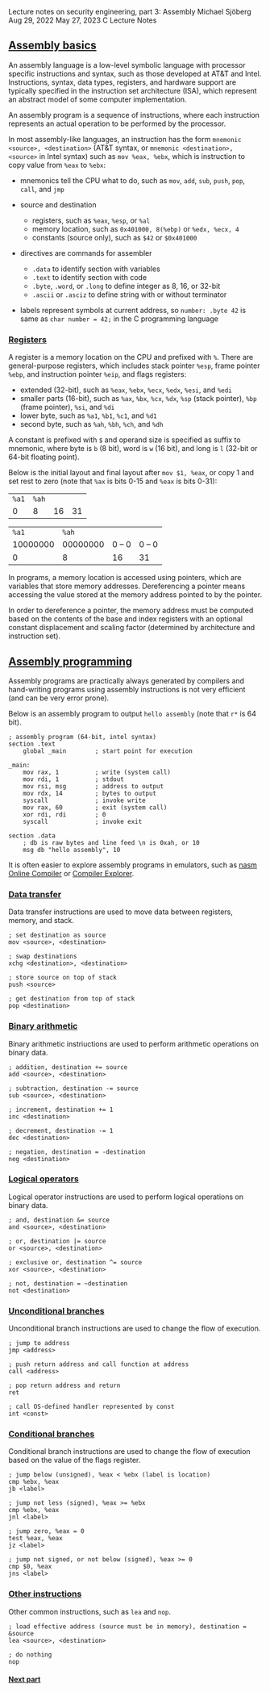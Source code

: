 Lecture notes on security engineering, part 3: Assembly
Michael Sjöberg
Aug 29, 2022
May 27, 2023
C
Lecture Notes

## <a name="1" class="anchor"></a> [Assembly basics](#1)

An assembly language is a low-level symbolic language with processor specific instructions and syntax, such as those developed at AT&T and Intel. Instructions, syntax, data types, registers, and hardware support are typically specified in the instruction set architecture (ISA), which represent an abstract model of some computer implementation.

An assembly program is a sequence of instructions, where each instruction represents an actual operation to be performed by the processor.

In most assembly-like languages, an instruction has the form `mnemonic <source>, <destination>` (AT&T syntax, or `mnemonic <destination>, <source>` in Intel syntax) such as `mov %eax, %ebx`, which is instruction to copy value from `%eax` to `%ebx`:

- mnemonics tell the CPU what to do, such as `mov`, `add`, `sub`, `push`, `pop`, `call`, and `jmp`
- source and destination
    - registers, such as `%eax`, `%esp`, or `%al`
    - memory location, such as `0x401000, 8(%ebp)` or `%edx, %ecx, 4`
    - constants (source only), such as `$42` or `$0x401000`

- directives are commands for assembler
    - `.data` to identify section with variables
    - `.text` to identify section with code
    - `.byte`, `.word`, or `.long` to define integer as 8, 16, or 32-bit
    - `.ascii` or `.asciz` to define string with or without terminator

- labels represent symbols at current address, so `number: .byte 42` is same as `char number = 42;` in the C programming language

### <a name="1.1" class="anchor"></a> [Registers](#1.1)

A register is a memory location on the CPU and prefixed with `%`. There are general-purpose registers, which includes stack pointer `%esp`, frame pointer `%ebp`, and instruction pointer `%eip`, and flags registers:

- extended (32-bit), such as `%eax`, `%ebx`, `%ecx`, `%edx`, `%esi`, and `%edi`
- smaller parts (16-bit), such as `%ax`, `%bx`, `%cx`, `%dx`, `%sp` (stack pointer), `%bp` (frame pointer), `%si`, and `%di`
- lower byte, such as `%a1`, `%b1`, `%c1`, and `%d1`
- second byte, such as `%ah`, `%bh`, `%ch`, and `%dh`

A constant is prefixed with `$` and operand size is specified as suffix to mnemonic, where byte is `b` (8 bit), word is `w` (16 bit), and long is `l` (32-bit or 64-bit floating point). 

Below is the initial layout and final layout after `mov $1, %eax`, or copy 1 and set rest to zero (note that `%ax` is bits 0-15 and `%eax` is bits 0-31):

|       |       |     |     |
| ----- | ----- | --- | --- |
| `%a1` | `%ah` |     |     |
| 0     | 8     | 16  | 31  |

|     |     |     |     |
| --- | ---  | ---  | ---  |
| `%a1` | `%ah` |
| 10000000 | 00000000 | 0 – 0 | 0 – 0 |
| 0 | 8 | 16 | 31 |

In programs, a memory location is accessed using pointers, which are variables that store memory addresses. Dereferencing a pointer means accessing the value stored at the memory address pointed to by the pointer.

In order to dereference a pointer, the memory address must be computed based on the contents of the base and index registers with an optional constant displacement and scaling factor (determined by architecture and instruction set).

## <a name="2" class="anchor"></a> [Assembly programming](#2)

Assembly programs are practically always generated by compilers and hand-writing programs using assembly instructions is not very efficient (and can be very error prone).

Below is an assembly program to output `hello assembly` (note that `r*` is 64 bit).

```x86asm
; assembly program (64-bit, intel syntax)
section .text
    global _main        ; start point for execution

_main:
    mov rax, 1          ; write (system call)
    mov rdi, 1          ; stdout
    mov rsi, msg        ; address to output
    mov rdx, 14         ; bytes to output
    syscall             ; invoke write
    mov rax, 60         ; exit (system call)
    xor rdi, rdi        ; 0
    syscall             ; invoke exit

section .data
    ; db is raw bytes and line feed \n is 0xah, or 10
    msg db "hello assembly", 10
```

It is often easier to explore assembly programs in emulators, such as [nasm Online Compiler](https://rextester.com/l/nasm_online_compiler) or [Compiler Explorer](https://godbolt.org/).

### <a name="2.1" class="anchor"></a> [Data transfer](#2.1)

Data transfer instructions are used to move data between registers, memory, and stack.

```x86asm
; set destination as source
mov <source>, <destination>

; swap destinations
xchg <destination>, <destination>

; store source on top of stack
push <source>

; get destination from top of stack
pop <destination>
```

### <a name="2.2" class="anchor"></a> [Binary arithmetic](#2.2)

Binary arithmetic instriuctions are used to perform arithmetic operations on binary data.

```x86asm
; addition, destination += source
add <source>, <destination>

; subtraction, destination -= source
sub <source>, <destination>

; increment, destination += 1
inc <destination>

; decrement, destination -= 1
dec <destination>

; negation, destination = -destination
neg <destination>
```

### <a name="2.3" class="anchor"></a> [Logical operators](#2.3)

Logical operator instructions are used to perform logical operations on binary data.

```x86asm
; and, destination &= source
and <source>, <destination>

; or, destination |= source
or <source>, <destination>

; exclusive or, destination ^= source
xor <source>, <destination>

; not, destination = ~destination
not <destination>
```

### <a name="2.4" class="anchor"></a> [Unconditional branches](#2.4)

Unconditional branch instructions are used to change the flow of execution.

```x86asm
; jump to address
jmp <address>

; push return address and call function at address
call <address>

; pop return address and return
ret

; call OS-defined handler represented by const
int <const>
```

### <a name="2.5" class="anchor"></a> [Conditional branches](#2.5)

Conditional branch instructions are used to change the flow of execution based on the value of the flags register.

```x86asm
; jump below (unsigned), %eax < %ebx (label is location)
cmp %ebx, %eax
jb <label>

; jump not less (signed), %eax >= %ebx
cmp %ebx, %eax
jnl <label>

; jump zero, %eax = 0
test %eax, %eax
jz <label>

; jump not signed, or not below (signed), %eax >= 0
cmp $0, %eax
jns <label>
```

### <a name="2.6" class="anchor"></a> [Other instructions](#2.6)

Other common instructions, such as `lea` and `nop`.

```x86asm
; load effective address (source must be in memory), destination = &source
lea <source>, <destination>

; do nothing
nop
```

#### [Next part](lecture-notes-on-security-engineering-part-4)
